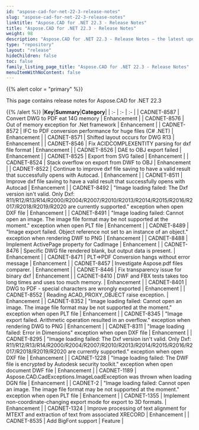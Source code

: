 ```yaml
---
id: "aspose-cad-for-net-22-3-release-notes"
slug: "aspose-cad-for-net-22-3-release-notes"
linktitle: "Aspose.CAD for .NET 22.3 - Release Notes"
title: "Aspose.CAD for .NET 22.3 - Release Notes"
weight: 98
description: "Aspose.CAD for .NET 22.3 - Release Notes – the latest updates and fixes."
type: "repository"
layout: "release"
hideChildren: false
toc: false
family_listing_page_title: "Aspose.CAD for .NET 22.3 - Release Notes"
menuItemWithNoContent: false
---
```


{{% alert color = "primary" %}}

This page contains release notes for Aspose.CAD for .NET 22.3

{{% /alert %}}
|**Key**|**Summary**|**Category**|
| :- | :- | :- |
| CADNET-8587 | Convert DWG to PDF eat 14G memory | Enhancement |
| CADNET-8576 | Out of memory exception for .Net framework | Enhancement |
| CADNET-8572 | IFC to PDF conversion performance for huge files (C# .NET) | Enhancement |
| CADNET-8571 | Shifted layout occurs for DWG R13 | Enhancement |
| CADNET-8546 | Fix ACIDCOMPLEXENTITY parsing for dxf file format | Enhancement |
| CADNET-8526 | DAE to OBJ export failed | Enhancement |
| CADNET-8525 | Export from SVG failed | Enhancement |
| CADNET-8524 | Stack overflow on export from DWF to OBJ | Enhancement |
| CADNET-8522 | Continue to improve dxf file saving to have a valid result that successfully opens with Autocad. | Enhancement |
| CADNET-8511 | Improve dxf file saving to have a valid result that successfully opens with Autocad | Enhancement |
| CADNET-8492 | "Image loading failed: The Dxf version isn't valid. Only Dxf: R11/R12/R13/R14/R2000/R2004/R2007/R2010/R2013/R2014/R2015/R2016/R2017/R2018/R2019/R2020 are currently supported." exception when open DXF file | Enhancement |
| CADNET-8491 | "Image loading failed: Cannot open an image. The image file format may be not supported at the moment." exception when open PLT file | Enhancement |
| CADNET-8489 | "Image export failed. Object reference not set to an instance of an object." exception when rendering DWF to PNG | Enhancement |
| CADNET-8488 | Implement ActivePage property for CadImage | Enhancement |
| CADNET-8476 | Specific DWG file rendered blank, but output data is present. | Enhancement |
| CADNET-8471 | PLT=>PDF Conversion hangs without error message | Enhancement |
| CADNET-8457 | Investigate Aspose.pdf files comparer. | Enhancement |
| CADNET-8446 | Fix transparency issue for binary dxf | Enhancement |
| CADNET-8410 | DWF and FBX tests takes too long times and uses too much memory. | Enhancement |
| CADNET-8401 | DWG to PDF - special characters are wrongly exported | Enhancement |
| CADNET-8552 | Reading ACAD_PROXY_OBJECT raise exception. | Enhancement |
| CADNET-8352 | "Image loading failed: Cannot open an image. The image file format may be not supported at the moment." exception when open PLT file | Enhancement |
| CADNET-8345 | "Image export failed. Arithmetic operation resulted in an overflow." exception when rendering DWG to PNG | Enhancement |
| CADNET-8311 | "Image loading failed: Error in Dimensions" exception when open DXF file | Enhancement |
| CADNET-8295 | "Image loading failed: The Dxf version isn't valid. Only Dxf: R11/R12/R13/R14/R2000/R2004/R2007/R2010/R2013/R2014/R2015/R2016/R2017/R2018/R2019/R2020 are currently supported." exception when open DXF file | Enhancement |
| CADNET-1228 | "Image loading failed: The DWF file is encrypted by Autodesk security toolkit." exception when open document DWF file | Enhancement |
| CADNET-1189 | Aspose.CAD.CadExceptions.ImageLoadException was thrown when loading DGN file | Enhancement |
| CADNET-2 | "Image loading failed: Cannot open an image. The image file format may be not supported at the moment." exception when open PLT file | Enhancement |
| CADNET-1355 | Implement non-coordinate-changing export mode for export to 3D formats. | Enhancement |
| CADNET-1324 | Improve processing of text alignment for MTEXT and extraction of text from associated XRECORD | Enhancement |
| CADNET-8535 | Add BigFont support | Feature |
